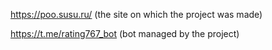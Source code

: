 https://poo.susu.ru/ (the site on which the project was made)

https://t.me/rating767_bot (bot managed by the project)
